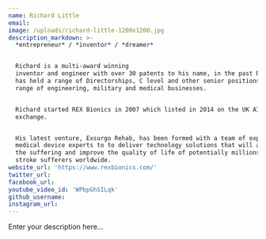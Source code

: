 ```yaml
---
name: Richard Little
email:
image: /uploads/richard-little-1200x1200.jpg
description_markdown: >-
  *entrepreneur* / *inventor* / *dreamer*


  Richard is a multi-award winning
  inventor and engineer with over 30 patents to his name, in the past Richard
  has held a range of Directorships, C level and other senior positions in a
  range of engineering, military and medical businesses.


  Richard started REX Bionics in 2007 which listed in 2014 on the UK AIM stock
  exchange.


  His latest venture, Exsurgo Rehab, has been formed with a team of experienced
  medical device experts to to deliver technology solutions that will alleviate
  the suffering and improve the quality of life of potentially millions of
  stroke sufferers worldwide.
website_url: 'https://www.rexbionics.com/'
twitter_url:
facebook_url:
youtube_video_id: 'WPbpGhSILqk'
github_username:
instagram_url:
---
```


Enter your description here...
